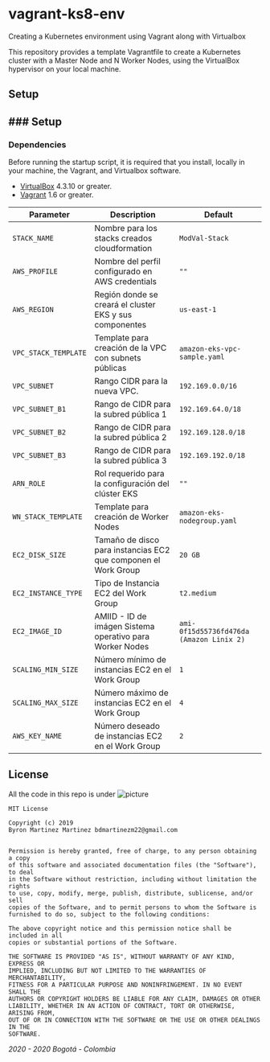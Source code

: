 # vagrant-ks8-env
Creating a Kubernetes environment using Vagrant along with Virtualbox

<p>This repository provides a template Vagrantfile to create a Kubernetes cluster with a Master Node and N Worker Nodes, using the VirtualBox hypervisor on your local machine.</p>

### <h2> Setup</h2>
<h2> ### Setup</h2>

### Dependencies
<p>Before running the startup script, it is required that you install, locally in your machine, the Vagrant, and Virtualbox software. </p>

* [VirtualBox][virtualbox] 4.3.10 or greater.
* [Vagrant][vagrant] 1.6 or greater.




<table>
<thead>
<tr>
<th>Parameter</th>
<th>Description</th>
<th>Default</th>
</tr>
</thead>
<tbody>
<tr>
<td><code>STACK_NAME</code></td>
<td>Nombre para los stacks creados cloudformation</td>
<td><code>ModVal-Stack</code></td>
</tr>
<tr>
<td><code>AWS_PROFILE</code></td>
<td>Nombre del perfil configurado en AWS credentials</td>
<td><code>""</code></td>
</tr>
<tr>
<td><code>AWS_REGION</code></td>
<td>Región donde se creará el cluster EKS y sus componentes</td>
<td><code>us-east-1</code></td>
</tr>
<tr>
<td><code>VPC_STACK_TEMPLATE</code></td>
<td>Template para creación de la VPC con subnets públicas</td>
<td><code>amazon-eks-vpc-sample.yaml</code></td>
</tr>
<tr>
<td><code>VPC_SUBNET</code></td>
<td>Rango CIDR para la nueva VPC.</td>
<td><code>192.169.0.0/16</code></td>
</tr>
<tr>
<td><code>VPC_SUBNET_B1</code></td>
<td>Rango de CIDR para la subred pública 1</td>
<td><code>192.169.64.0/18</code></td>
</tr>
<tr>
<td><code>VPC_SUBNET_B2</code></td>
<td>Rango de CIDR para la subred pública 2</td>
<td><code>192.169.128.0/18</code></td>
</tr>
<tr>
<td><code>VPC_SUBNET_B3</code></td>
<td>Rango de CIDR para la subred pública 3</td>
<td><code>192.169.192.0/18</code></td>
</tr>
<tr>
<td><code>ARN_ROLE</code></td>
<td>Rol requerido para la configuración del clúster EKS</td>
<td><code>""</code></td>
</tr>
<tr>
<td><code>WN_STACK_TEMPLATE</code></td>
<td>Template para creación de Worker Nodes</td>
<td><code>amazon-eks-nodegroup.yaml</code></td>
</tr>
<tr>
<td><code>EC2_DISK_SIZE</code></td>
<td>Tamaño de disco para instancias EC2 que componen el Work Group</td>
<td><code>20 GB</code></td>
</tr>
<tr>
<td><code>EC2_INSTANCE_TYPE</code></td>
<td>Tipo de Instancia EC2 del Work Group</td>
<td><code>t2.medium</code></td>
</tr>
<tr>
<td><code>EC2_IMAGE_ID</code></td>
<td>AMIID - ID de imágen Sistema operativo para Worker Nodes </td>
<td><code>ami-0f15d55736fd476da (Amazon Linix 2)</code></td>
</tr>
<tr>
<td><code>SCALING_MIN_SIZE</code></td>
<td>Número mínimo de instancias EC2 en el Work Group</td>
<td><code>1</code></td>
</tr>
<tr>
<td><code>SCALING_MAX_SIZE</code></td>
<td>Número máximo de instancias EC2 en el Work Group</td>
<td><code>4</code></td>
</tr>
<tr>
<td><code>AWS_KEY_NAME</code></td>
<td>Número deseado de instancias EC2 en el Work Group</td>
<td><code>2</code></td>
</tr>
</tbody>
</table>



[virtualbox]: https://www.virtualbox.org/
[vagrant]: https://www.vagrantup.com/downloads.html

<h2>License</h2>

All the code in this repo is under ![picture](https://img.shields.io/badge/license-MIT-brightgreen)

```
MIT License

Copyright (c) 2019 
Byron Martinez Martinez bdmartinezm22@gmail.com


Permission is hereby granted, free of charge, to any person obtaining a copy
of this software and associated documentation files (the "Software"), to deal
in the Software without restriction, including without limitation the rights
to use, copy, modify, merge, publish, distribute, sublicense, and/or sell
copies of the Software, and to permit persons to whom the Software is
furnished to do so, subject to the following conditions:

The above copyright notice and this permission notice shall be included in all
copies or substantial portions of the Software.

THE SOFTWARE IS PROVIDED "AS IS", WITHOUT WARRANTY OF ANY KIND, EXPRESS OR
IMPLIED, INCLUDING BUT NOT LIMITED TO THE WARRANTIES OF MERCHANTABILITY,
FITNESS FOR A PARTICULAR PURPOSE AND NONINFRINGEMENT. IN NO EVENT SHALL THE
AUTHORS OR COPYRIGHT HOLDERS BE LIABLE FOR ANY CLAIM, DAMAGES OR OTHER
LIABILITY, WHETHER IN AN ACTION OF CONTRACT, TORT OR OTHERWISE, ARISING FROM,
OUT OF OR IN CONNECTION WITH THE SOFTWARE OR THE USE OR OTHER DEALINGS IN THE
SOFTWARE.
```
_2020 - 2020 Bogotá - Colombia_
